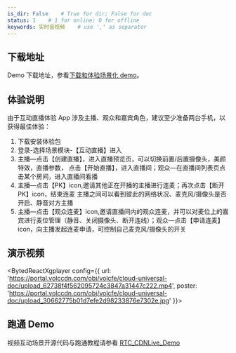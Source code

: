 ```yaml
---
is_dir: False    # True for dir; False for doc
status: 1    # 1 for online; 0 for offline
keywords: 实时音视频    # use ',' as separator
---
```


## 下载地址

Demo 下载地址，参看[下载和体验场景化 demo](1163794#%E4%B8%8B%E8%BD%BD%E5%92%8C%E4%BD%93%E9%AA%8C%E5%9C%BA%E6%99%AF%E5%8C%96-demo)。

## 体验说明

由于互动直播体验 App 涉及主播、观众和嘉宾角色，建议至少准备两台手机，以获得最佳体验：

1. 下载安装体验包 
2. 登录-选择场景模块-【互动直播】进入
3. 主播—点击【创建直播】，进入直播预览页，可以切换前置/后置摄像头，美颜特效，直播参数，
点击【开始直播】，进入直播间；观众—在直播间列表页点击某个房间，进入直播间看播
4. 主播—点击【PK】icon,邀请其他正在开播的主播进行连麦；再次点击【断开PK】icon，结束连麦
主播之间可以看到彼此的网络状况、麦克风/摄像头是否开启、静音对方主播
5. 主播—点击【观众连麦】icon,邀请直播间内的观众连麦，并可以对麦位上的嘉宾进行麦位管理（静音、关闭摄像头、断开连线）；观众—点击【申请连麦】icon，向主播发起连麦申请，可控制自己麦克风/摄像头的开关

## 演示视频

<BytedReactXgplayer config={{ url: 'https://portal.volccdn.com/obj/volcfe/cloud-universal-doc/upload_62738f4f562095724c3847a31447c222.mp4', poster: 'https://portal.volccdn.com/obj/volcfe/cloud-universal-doc/upload_30662775b01d7efe2d98233876e7302e.jpg' }}></BytedReactXgplayer>

## 跑通 Demo

视频互动场景开源代码与跑通教程请参看 [RTC_CDNLive_Demo](https://github.com/volcengine/RTC_CDNLive_Demo)
